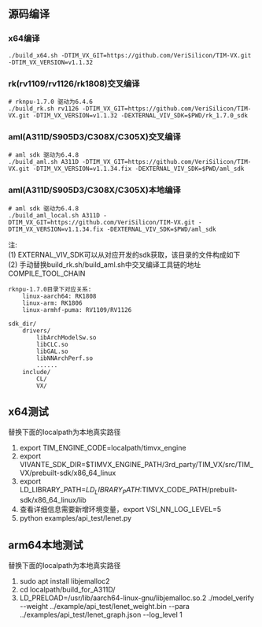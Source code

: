 
## 源码编译
### x64编译
```
./build_x64.sh -DTIM_VX_GIT=https://github.com/VeriSilicon/TIM-VX.git -DTIM_VX_VERSION=v1.1.32
```

### rk(rv1109/rv1126/rk1808)交叉编译
```
# rknpu-1.7.0 驱动为6.4.6
./build_rk.sh rv1126 -DTIM_VX_GIT=https://github.com/VeriSilicon/TIM-VX.git -DTIM_VX_VERSION=v1.1.32 -DEXTERNAL_VIV_SDK=$PWD/rk_1.7.0_sdk  
```

### aml(A311D/S905D3/C308X/C305X)交叉编译
```
# aml sdk 驱动为6.4.8
./build_aml.sh A311D -DTIM_VX_GIT=https://github.com/VeriSilicon/TIM-VX.git -DTIM_VX_VERSION=v1.1.34.fix -DEXTERNAL_VIV_SDK=$PWD/aml_sdk
```

### aml(A311D/S905D3/C308X/C305X)本地编译
```
# aml sdk 驱动为6.4.8
./build_aml_local.sh A311D -DTIM_VX_GIT=https://github.com/VeriSilicon/TIM-VX.git -DTIM_VX_VERSION=v1.1.34.fix -DEXTERNAL_VIV_SDK=$PWD/aml_sdk
```

注:  
    (1) EXTERNAL_VIV_SDK可以从对应开发的sdk获取，该目录的文件构成如下  
    (2) 手动替换build_rk.sh/build_aml.sh中交叉编译工具链的地址COMPILE_TOOL_CHAIN

```
rknpu-1.7.0目录下对应关系:
    linux-aarch64: RK1808
    linux-arm: RK1806
    linux-armhf-puma: RV1109/RV1126

sdk_dir/
    drivers/
        libArchModelSw.so
        libCLC.so
        libGAL.so
        libNNArchPerf.so
        ......
    include/
        CL/
        VX/
```
## x64测试
替换下面的localpath为本地真实路径
1. export TIM_ENGINE_CODE=localpath/timvx_engine
2. export VIVANTE_SDK_DIR=$TIMVX_ENGINE_PATH/3rd_party/TIM_VX/src/TIM_VX/prebuilt-sdk/x86_64_linux
3. export LD_LIBRARY_PATH=$LD_LIBRARY_PATH:$TIMVX_CODE_PATH/prebuilt-sdk/x86_64_linux/lib
4. 查看详细信息需要新增环境变量，export VSI_NN_LOG_LEVEL=5
5. python examples/api_test/lenet.py

## arm64本地测试
替换下面的localpath为本地真实路径
1. sudo apt install libjemalloc2
2. cd localpath/build_for_A311D/
3. LD_PRELOAD=/usr/lib/aarch64-linux-gnu/libjemalloc.so.2 ./model_verify --weight ../example/api_test/lenet_weight.bin --para ../examples/api_test/lenet_graph.json --log_level 1